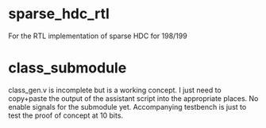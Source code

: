 # sparse_hdc_rtl
For the RTL implementation of sparse HDC for 198/199 

# class_submodule
class_gen.v is incomplete but is a working concept. I just need to copy+paste the output of the assistant script into the appropriate places. No enable signals for the submodule yet. Accompanying testbench is just to test the proof of concept at 10 bits.
